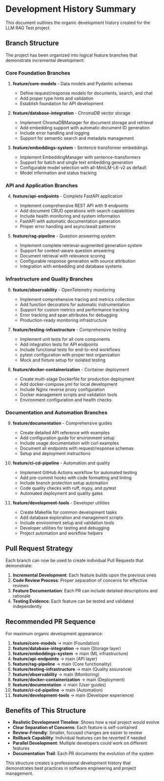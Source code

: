 # Development History Summary

This document outlines the organic development history created for the LLM RAG Test project.

## Branch Structure

The project has been organized into logical feature branches that demonstrate incremental development:

### Core Foundation Branches
1. **feature/core-models** - Data models and Pydantic schemas
   - Define request/response models for documents, search, and chat
   - Add proper type hints and validation
   - Establish foundation for API development

2. **feature/database-integration** - ChromaDB vector storage
   - Implement ChromaDBManager for document storage and retrieval
   - Add embedding support with automatic document ID generation
   - Include error handling and logging
   - Support for semantic search and metadata management

3. **feature/embeddings-system** - Sentence transformer embeddings
   - Implement EmbeddingManager with sentence-transformers
   - Support for batch and single text embedding generation
   - Configurable model selection with all-MiniLM-L6-v2 as default
   - Model information and status tracking

### API and Application Branches
4. **feature/api-endpoints** - Complete FastAPI application
   - Implement comprehensive REST API with 9 endpoints
   - Add document CRUD operations with search capabilities
   - Include health monitoring and system information
   - FastAPI with automatic documentation generation
   - Proper error handling and async/await patterns

5. **feature/rag-pipeline** - Question answering system
   - Implement complete retrieval-augmented generation system
   - Support for context-aware question answering
   - Document retrieval with relevance scoring
   - Configurable response generation with source attribution
   - Integration with embedding and database systems

### Infrastructure and Quality Branches
6. **feature/observability** - OpenTelemetry monitoring
   - Implement comprehensive tracing and metrics collection
   - Add function decorators for automatic instrumentation
   - Support for custom metrics and performance tracking
   - Error tracking and span attributes for debugging
   - Production-ready monitoring infrastructure

7. **feature/testing-infrastructure** - Comprehensive testing
   - Implement unit tests for all core components
   - Add integration tests for API endpoints
   - Include functional tests for end-to-end workflows
   - pytest configuration with proper test organization
   - Mock and fixture setup for isolated testing

8. **feature/docker-containerization** - Container deployment
   - Create multi-stage Dockerfile for production deployment
   - Add docker-compose.yml for local development
   - Include Nginx reverse proxy configuration
   - Docker management scripts and validation tools
   - Environment configuration and health checks

### Documentation and Automation Branches
9. **feature/documentation** - Comprehensive guides
   - Create detailed API reference with examples
   - Add configuration guide for environment setup
   - Include usage documentation with curl examples
   - Document all endpoints with request/response schemas
   - Setup and deployment instructions

10. **feature/ci-cd-pipeline** - Automation and quality
    - Implement GitHub Actions workflow for automated testing
    - Add pre-commit hooks with code formatting and linting
    - Include branch protection setup automation
    - Code quality checks with ruff, mypy, and pytest
    - Automated deployment and quality gates

11. **feature/development-tools** - Developer utilities
    - Create Makefile for common development tasks
    - Add database exploration and management scripts
    - Include environment setup and validation tools
    - Developer utilities for testing and debugging
    - Project automation and workflow helpers

## Pull Request Strategy

Each branch can now be used to create individual Pull Requests that demonstrate:

1. **Incremental Development**: Each feature builds upon the previous ones
2. **Code Review Process**: Proper separation of concerns for effective reviews
3. **Feature Documentation**: Each PR can include detailed descriptions and rationale
4. **Testing Evidence**: Each feature can be tested and validated independently

## Recommended PR Sequence

For maximum organic development appearance:

1. **feature/core-models** → main (Foundation)
2. **feature/database-integration** → main (Storage layer)
3. **feature/embeddings-system** → main (ML infrastructure)
4. **feature/api-endpoints** → main (API layer)
5. **feature/rag-pipeline** → main (Core functionality)
6. **feature/testing-infrastructure** → main (Quality assurance)
7. **feature/observability** → main (Monitoring)
8. **feature/docker-containerization** → main (Deployment)
9. **feature/documentation** → main (User guides)
10. **feature/ci-cd-pipeline** → main (Automation)
11. **feature/development-tools** → main (Developer experience)

## Benefits of This Structure

- **Realistic Development Timeline**: Shows how a real project would evolve
- **Clear Separation of Concerns**: Each feature is self-contained
- **Review-Friendly**: Smaller, focused changes are easier to review
- **Rollback Capability**: Individual features can be reverted if needed
- **Parallel Development**: Multiple developers could work on different features
- **Documentation Trail**: Each PR documents the evolution of the system

This structure creates a professional development history that demonstrates best practices in software engineering and project management.
